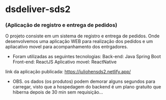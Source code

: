 # dsdeliver-sds2 
### (Aplicação de registro e entrega de pedidos)

O projeto consiste em um sistema de registro e entrega de pedidos. Onde desenvolvemos uma aplicação WEB para realização dos pedidos e um apliacativo movel para acompanhamento dos entrgadores. 
- Foram utilizadas as seguintes tecnologias:
    Back-end: Java Spring Boot
    Front-end: ReactJS
    Aplicativo movel: ReactNative

link da aplicação publicada: https://juliohensds2.netlify.app/

- OBS. os dados (os produtos) podem demorar alguns segundos para carregar, visto que a hospedagem do backend é um plano gratuito que hiberna depois de 30 min sem requisição...  
